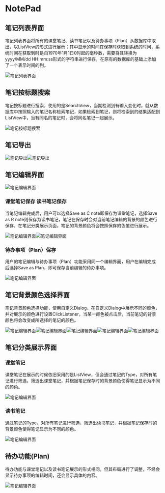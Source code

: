 # NotePad

## 笔记列表界面

笔记列表界面将所有的课堂笔记、读书笔记以及待办事项（Plan）从数据库中取出，以ListView的形式进行展示；其中显示的时间在保存时获取到系统的时间，系统时间在获取到时是自1970年1月1日0时起的毫秒数，需要将其转换为yyyy/MM/dd HH:mm:ss形式的字符串进行保存，在原有的数据库的基础上添加了一个表示时间的列。

![笔记列表界面](https://github.com/wstelly/NotePad/blob/master/img1.png)

## 笔记按标题搜索

笔记按标题进行搜索，使用的是SearchView，当期检测到有输入变化时，就从数据库中按照输入的笔记名称检索笔记，如果检索到笔记，则将检索到的结果适配到ListView中，当有同名的笔记时，会将同名笔记一起展示。

![笔记按标题搜索](https://github.com/wstelly/NotePad/blob/master/img19.png)

## 笔记导出

![笔记导出](https://github.com/wstelly/NotePad/blob/master/img18.png)![笔记导出](https://github.com/wstelly/NotePad/blob/master/img51.png)

## 笔记编辑界面

![笔记编辑界面](https://github.com/wstelly/NotePad/blob/master/img5.png)

### 课堂笔记保存           读书笔记保存

当笔记编辑完成后，用户可以选择Save as C note即保存为课堂笔记，选择Save as R note则保存为读书笔记，笔记在保存时会对当前笔记编辑的背景的颜色进行保存，在笔记分类展示页面，笔记的背景颜色将会按照保存的色值进行展示。

![笔记编辑界面](https://github.com/wstelly/NotePad/blob/master/img16.png)![笔记编辑界面](https://github.com/wstelly/NotePad/blob/master/img17.png)

### 待办事项（Plan）保存

用户的笔记编辑与待办事项（Plan）功能采用同一个编辑界面，用户在编辑完成后选择Save as Plan，即可保存当前编辑的待办事项。

![笔记编辑界面](https://github.com/wstelly/NotePad/blob/master/img15.png)

## 笔记背景颜色选择界面

笔记背景颜色选择功能，使用自定义Dialog，在自定义Dialog中展示不同的颜色，并对展示的颜色进行设置ClickListener，当某一颜色被点击后，当前笔记的背景颜色将会改变成所选择的笔记的颜色。

![笔记编辑界面](https://github.com/wstelly/NotePad/blob/master/img6.png)![笔记编辑界面](https://github.com/wstelly/NotePad/blob/master/img7.png)![笔记编辑界面](https://github.com/wstelly/NotePad/blob/master/img8.png)![笔记编辑界面](https://github.com/wstelly/NotePad/blob/master/img9.png)![笔记编辑界面](https://github.com/wstelly/NotePad/blob/master/img10.png)

## 笔记分类展示界面
### 课堂笔记

课堂笔记在展示的时候依旧采用的是ListView，但会通过笔记的Type，对所有笔记进行筛选，筛选出课堂笔记，并根据笔记保存时的背景颜色使得笔记显示为不同的颜色。

![笔记编辑界面](https://github.com/wstelly/NotePad/blob/master/img12.png)

### 读书笔记

通过笔记的Type，对所有笔记进行筛选，筛选出读书笔记，并根据笔记保存时的背景颜色使得笔记显示为不同的颜色。

![笔记编辑界面](https://github.com/wstelly/NotePad/blob/master/img13.png)

## 待办功能(Plan)

待办功能与课堂笔记以及读书笔记展示的形式相同，但其布局进行了调整，不经会显示待办事项的编辑时间，还会显示具体的内容。

![笔记编辑界面](https://github.com/wstelly/NotePad/blob/master/img14.png)



